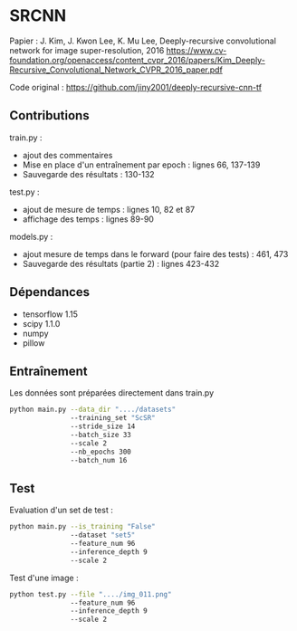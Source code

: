 # SRCNN

Papier :  J. Kim, J. Kwon Lee, K. Mu Lee, Deeply-recursive convolutional network for image super-resolution, 2016
https://www.cv-foundation.org/openaccess/content_cvpr_2016/papers/Kim_Deeply-Recursive_Convolutional_Network_CVPR_2016_paper.pdf

Code original : https://github.com/jiny2001/deeply-recursive-cnn-tf

## Contributions

train.py :
- ajout des commentaires
- Mise en place d'un entraînement par epoch : lignes 66, 137-139
- Sauvegarde des résultats : 130-132

test.py :
- ajout de mesure de temps : lignes 10, 82 et 87
- affichage des temps : lignes 89-90

models.py :
- ajout mesure de temps dans le forward (pour faire des tests) : 461, 473
- Sauvegarde des résultats (partie 2) : lignes 423-432

## Dépendances

- tensorflow 1.15
- scipy 1.1.0
- numpy
- pillow

## Entraînement

Les données sont préparées directement dans train.py

```bash
python main.py --data_dir "..../datasets"
               --training_set "ScSR" 
               --stride_size 14 
               --batch_size 33 
               --scale 2 
               --nb_epochs 300 
               --batch_num 16              
```

## Test

Evaluation d'un set de test :

```bash
python main.py --is_training "False"
               --dataset "set5"
               --feature_num 96 
               --inference_depth 9 
               --scale 2
```
Test d'une image :

```bash
python test.py --file "..../img_011.png" 
               --feature_num 96 
               --inference_depth 9 
               --scale 2
```
